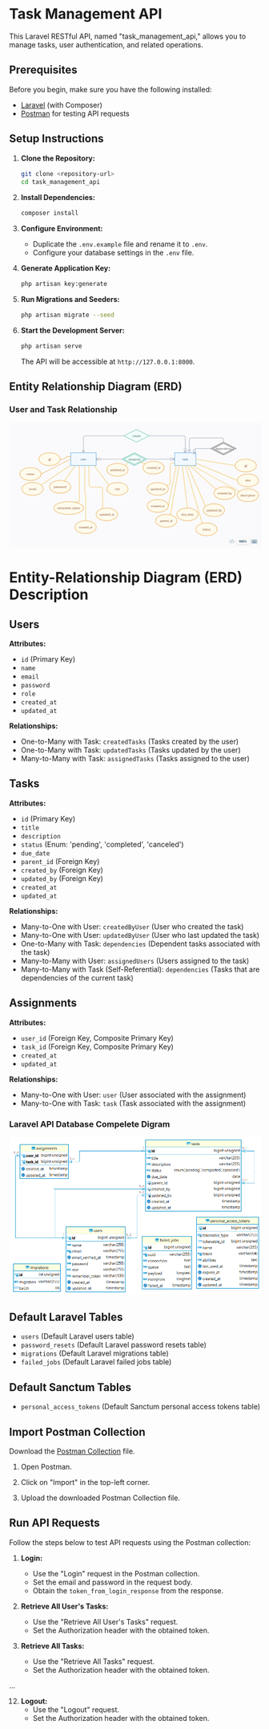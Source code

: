 # Task Management API

This Laravel RESTful API, named "task_management_api," allows you to manage tasks, user authentication, and related operations.

## Prerequisites

Before you begin, make sure you have the following installed:

- [Laravel](https://laravel.com/) (with Composer)
- [Postman](https://www.postman.com/) for testing API requests

## Setup Instructions

1. **Clone the Repository:**

    ```bash
    git clone <repository-url>
    cd task_management_api
    ```

2. **Install Dependencies:**

    ```bash
    composer install
    ```

3. **Configure Environment:**

    - Duplicate the `.env.example` file and rename it to `.env`.
    - Configure your database settings in the `.env` file.

4. **Generate Application Key:**

    ```bash
    php artisan key:generate
    ```

5. **Run Migrations and Seeders:**

    ```bash
    php artisan migrate --seed
    ```

6. **Start the Development Server:**

    ```bash
    php artisan serve
    ```

   The API will be accessible at `http://127.0.0.1:8000`.

## Entity Relationship Diagram (ERD)

### User and Task Relationship

![User, Task and Dependencies Relationship](Documets/task_managemant_api_ERD.png)

# Entity-Relationship Diagram (ERD) Description

## Users
**Attributes:**
- `id` (Primary Key)
- `name`
- `email`
- `password`
- `role`
- `created_at`
- `updated_at`

**Relationships:**
- One-to-Many with Task: `createdTasks` (Tasks created by the user)
- One-to-Many with Task: `updatedTasks` (Tasks updated by the user)
- Many-to-Many with Task: `assignedTasks` (Tasks assigned to the user)

## Tasks
**Attributes:**
- `id` (Primary Key)
- `title`
- `description`
- `status` (Enum: 'pending', 'completed', 'canceled')
- `due_date`
- `parent_id` (Foreign Key)
- `created_by` (Foreign Key)
- `updated_by` (Foreign Key)
- `created_at`
- `updated_at`

**Relationships:**
- Many-to-One with User: `createdByUser` (User who created the task)
- Many-to-One with User: `updatedByUser` (User who last updated the task)
- One-to-Many with Task: `dependencies` (Dependent tasks associated with the task)
- Many-to-Many with User: `assignedUsers` (Users assigned to the task)
- Many-to-Many with Task (Self-Referential): `dependencies` (Tasks that are dependencies of the current task)

## Assignments
**Attributes:**
- `user_id` (Foreign Key, Composite Primary Key)
- `task_id` (Foreign Key, Composite Primary Key)
- `created_at`
- `updated_at`

**Relationships:**
- Many-to-One with User: `user` (User associated with the assignment)
- Many-to-One with Task: `task` (Task associated with the assignment)

### Laravel API Database Compelete Digram

![Task Dependencies Relationship](Documets/task_managemant_api_full_ERD.png)

## Default Laravel Tables
- `users` (Default Laravel users table)
- `password_resets` (Default Laravel password resets table)
- `migrations` (Default Laravel migrations table)
- `failed_jobs` (Default Laravel failed jobs table)

## Default Sanctum Tables
- `personal_access_tokens` (Default Sanctum personal access tokens table)

## Import Postman Collection

Download the [Postman Collection](<Documets/Version 1.0.postman_collection.json>) file.

1. Open Postman.

2. Click on "Import" in the top-left corner.

3. Upload the downloaded Postman Collection file.

## Run API Requests

Follow the steps below to test API requests using the Postman collection:

1. **Login:**
   - Use the "Login" request in the Postman collection.
   - Set the email and password in the request body.
   - Obtain the `token_from_login_response` from the response.

2. **Retrieve All User's Tasks:**
   - Use the "Retrieve All User's Tasks" request.
   - Set the Authorization header with the obtained token.

3. **Retrieve All Tasks:**
   - Use the "Retrieve All Tasks" request.
   - Set the Authorization header with the obtained token.

...

12. **Logout:**
    - Use the "Logout" request.
    - Set the Authorization header with the obtained token.

